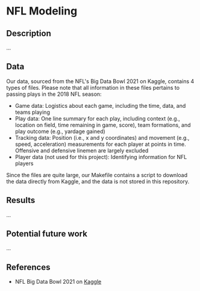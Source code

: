 # NFL Modeling

## Description

...

## Data

Our data, sourced from the NFL's Big Data Bowl 2021 on Kaggle, contains 4 types of files.
Please note that all information in these files pertains to passing plays in the 2018 NFL season:

- Game data: Logistics about each game, including the time, data, and teams playing
- Play data: One line summary for each play, including context (e.g., location on field, 
time remaining in game, score), team formations, and play outcome (e.g., yardage gained)
- Tracking data: Position (i.e., x and y coordinates) and movement (e.g., speed, acceleration) 
measurements for each player at points in time. Offensive and defensive linemen are largely excluded
- Player data (not used for this project): Identifying information for NFL players

Since the files are quite large, our Makefile contains a script to download the data directly
from Kaggle, and the data is not stored in this repository.

## Results

...

## Potential future work

...

## References

- NFL Big Data Bowl 2021 on [Kaggle](https://www.kaggle.com/c/nfl-big-data-bowl-2021/overview)
